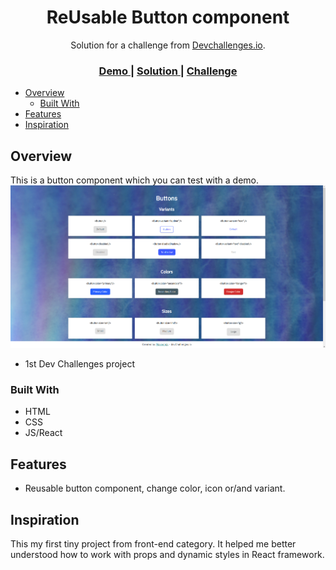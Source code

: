 <h1 align="center">ReUsable Button component</h1>

<div align="center">
   Solution for a challenge from <a href="http://devchallenges.io" target="_blank">Devchallenges.io</a>.
</div>

<div align="center">
  <h3>
    <a href="https://maxeemja.github.io/Button-Component/">
      Demo
    </a>
    <span> | </span>
    <a href="https://devchallenges.io/solutions/9m4KeXVpPqiBvWKp7qsG">
      Solution
    </a>
    <span> | </span>
    <a href="https://devchallenges.io/challenges/ohgVTyJCbm5OZyTB2gNY">
      Challenge
    </a>
  </h3>
</div>

<!-- TABLE OF CONTENTS -->
- [Overview](#overview)
    - [Built With](#built-with)
- [Features](#features)
- [Inspiration](#inspiration)


## Overview
This is a button component which you can test with a demo.
![screenshot](./src/assets/demo.png)
- 1st Dev Challenges project
### Built With

- HTML
- CSS
- JS/React

## Features
- Reusable button component, change color, icon or/and variant.

## Inspiration
This my first tiny project from front-end category. It helped me better understood how to work with props and dynamic styles in React framework.



